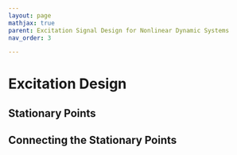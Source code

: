 ```yaml
---
layout: page
mathjax: true
parent: Excitation Signal Design for Nonlinear Dynamic Systems
nav_order: 3

---
```


# Excitation Design

## Stationary Points

## Connecting the Stationary Points

